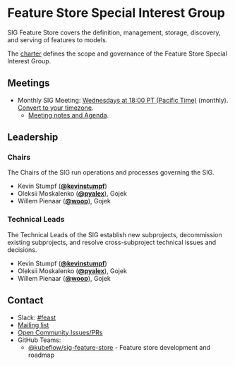 <!---
This is an autogenerated file!

Please do not edit this file directly, but instead make changes to the
sigs.yaml file in the project root.

To understand how this file is generated, see https://github.com/kubeflow/community/generator/README.md
--->
# Feature Store Special Interest Group

SIG Feature Store covers the definition, management, storage, discovery, and serving of features to models.

The [charter](charter.md) defines the scope and governance of the Feature Store Special Interest Group.

## Meetings
* Monthly SIG Meeting: [Wednesdays at 18:00 PT (Pacific Time)]() (monthly). [Convert to your timezone](http://www.thetimezoneconverter.com/?t=18:00&tz=PT%20%28Pacific%20Time%29).
  * [Meeting notes and Agenda](https://docs.google.com/document/d/1h2BMuN6V6cGFQrSRk7msmYVmZdrouLRV_EPR_tphZrU/edit#).

## Leadership

### Chairs
The Chairs of the SIG run operations and processes governing the SIG.

* Kevin Stumpf (**[@kevinstumpf](https://github.com/kevinstumpf)**)
* Oleksii Moskalenko (**[@pyalex](https://github.com/pyalex)**), Gojek
* Willem Pienaar (**[@woop](https://github.com/woop)**), Gojek

### Technical Leads
The Technical Leads of the SIG establish new subprojects, decommission existing
subprojects, and resolve cross-subproject technical issues and decisions.

* Kevin Stumpf (**[@kevinstumpf](https://github.com/kevinstumpf)**)
* Oleksii Moskalenko (**[@pyalex](https://github.com/pyalex)**), Gojek
* Willem Pienaar (**[@woop](https://github.com/woop)**), Gojek

## Contact
- Slack: [#feast](https://kubeflow.slack.com/messages/feast)
- [Mailing list](https://groups.google.com/forum/#!forum/kubeflow-discuss)
- [Open Community Issues/PRs](https://github.com/kubeflow/community/labels/sig%2Farea/sig-feature-store)
- GitHub Teams:
    - [@kubeflow/sig-feature-store](https://github.com/orgs/kubeflow/teams/sig-feature-store) - Feature store development and roadmap

[subproject-definition]: https://github.com/kubeflow/community/blob/master/governance.md#subprojects
<!-- BEGIN CUSTOM CONTENT -->

<!-- END CUSTOM CONTENT -->
